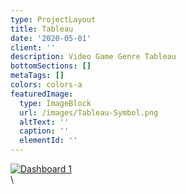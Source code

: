 ```yaml
---
type: ProjectLayout
title: Tableau
date: '2020-05-01'
client: ''
description: Video Game Genre Tableau
bottomSections: []
metaTags: []
colors: colors-a
featuredImage:
  type: ImageBlock
  url: /images/Tableau-Symbol.png
  altText: ''
  caption: ''
  elementId: ''
---
```

<div class='tableauPlaceholder' id='viz1737399236623' style='position: relative'><noscript><a href='#'><img alt='Dashboard 1 ' src='https:\/\/public.tableau.com\/static\/images\/Vi\/VideoGameSales\_17373991416240\/Dashboard1\/1\_rss.png' style='border: none' /></a></noscript><object class='tableauViz'  style='display:none;'><param name='host\_url' value='https%3A%2F%2Fpublic.tableau.com%2F' /> <param name='embed\_code\_version' value='3' /> <param name='site\_root' value='' /><param name='name' value='VideoGameSales\_17373991416240\/Dashboard1' /><param name='tabs' value='no' /><param name='toolbar' value='yes' /><param name='static\_image' value='https:\/\/public.tableau.com\/static\/images\/Vi\/VideoGameSales\_17373991416240\/Dashboard1\/1.png' /> <param name='animate\_transition' value='yes' /><param name='display\_static\_image' value='yes' /><param name='display\_spinner' value='yes' /><param name='display\_overlay' value='yes' /><param name='display\_count' value='yes' /><param name='language' value='en-US' /><param name='filter' value='publish=yes' /></object></div>                \<script type='text/javascript'>                    var divElement = document.getElementById('viz1737399236623');                    var vizElement = divElement.getElementsByTagName('object')\[0];                    if ( divElement.offsetWidth > 800 ) { vizElement.style.width='100%';vizElement.style.height=(divElement.offsetWidth\*0.75)+'px';} else if ( divElement.offsetWidth > 500 ) { vizElement.style.width='100%';vizElement.style.height=(divElement.offsetWidth\*0.75)+'px';} else { vizElement.style.width='100%';vizElement.style.height='727px';}                     var scriptElement = document.createElement('script');                    scriptElement.src = 'https\://public.tableau.com/javascripts/api/viz\_v1.js';                    vizElement.parentNode.insertBefore(scriptElement, vizElement);                </script>

